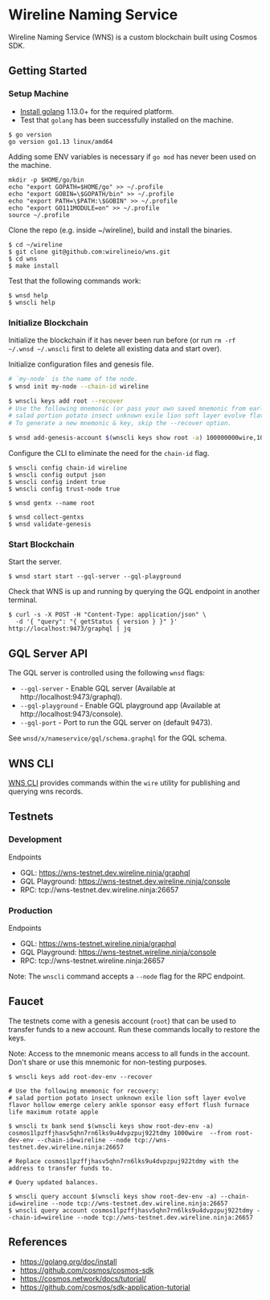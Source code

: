 # Wireline Naming Service

Wireline Naming Service (WNS) is a custom blockchain built using Cosmos SDK.

## Getting Started

### Setup Machine

* [Install golang](https://golang.org/doc/install) 1.13.0+ for the required platform.
* Test that `golang` has been successfully installed on the machine.

```
$ go version
go version go1.13 linux/amd64
```

Adding some ENV variables is necessary if `go mod` has never been used on the machine.

```
mkdir -p $HOME/go/bin
echo "export GOPATH=$HOME/go" >> ~/.profile
echo "export GOBIN=\$GOPATH/bin" >> ~/.profile
echo "export PATH=\$PATH:\$GOBIN" >> ~/.profile
echo "export GO111MODULE=on" >> ~/.profile
source ~/.profile
```

Clone the repo (e.g. inside ~/wireline), build and install the binaries.

```
$ cd ~/wireline
$ git clone git@github.com:wirelineio/wns.git
$ cd wns
$ make install
```

Test that the following commands work:

```
$ wnsd help
$ wnscli help
```

### Initialize Blockchain

Initialize the blockchain if it has never been run before (or run `rm -rf ~/.wnsd ~/.wnscli` first to delete all existing data and start over).

Initialize configuration files and genesis file.

```bash
# `my-node` is the name of the node.
$ wnsd init my-node --chain-id wireline

$ wnscli keys add root --recover
# Use the following mnemonic (or pass your own saved mnemonic from earlier runs):
# salad portion potato insect unknown exile lion soft layer evolve flavor hollow emerge celery ankle sponsor easy effort flush furnace life maximum rotate apple
# To generate a new mnemonic & key, skip the --recover option.

$ wnsd add-genesis-account $(wnscli keys show root -a) 100000000wire,100000000stake
```

Configure the CLI to eliminate the need for the `chain-id` flag.

```
$ wnscli config chain-id wireline
$ wnscli config output json
$ wnscli config indent true
$ wnscli config trust-node true

$ wnsd gentx --name root

$ wnsd collect-gentxs
$ wnsd validate-genesis

```

### Start Blockchain

Start the server.

```
$ wnsd start start --gql-server --gql-playground
```

Check that WNS is up and running by querying the GQL endpoint in another terminal.

```
$ curl -s -X POST -H "Content-Type: application/json" \
  -d '{ "query": "{ getStatus { version } }" }' http://localhost:9473/graphql | jq
```

## GQL Server API

The GQL server is controlled using the following `wnsd` flags:

* `--gql-server` - Enable GQL server (Available at http://localhost:9473/graphql).
* `--gql-playground` - Enable GQL playground app (Available at http://localhost:9473/console).
* `--gql-port` - Port to run the GQL server on (default 9473).

See `wnsd/x/nameservice/gql/schema.graphql` for the GQL schema.

## WNS CLI

[WNS CLI](https://github.com/wirelineio/registry-cli) provides commands within the `wire` utility for publishing and querying wns records. 

## Testnets

### Development

Endpoints

* GQL: https://wns-testnet.dev.wireline.ninja/graphql
* GQL Playground: https://wns-testnet.dev.wireline.ninja/console
* RPC: tcp://wns-testnet.dev.wireline.ninja:26657

### Production

Endpoints

* GQL: https://wns-testnet.wireline.ninja/graphql
* GQL Playground: https://wns-testnet.wireline.ninja/console
* RPC: tcp://wns-testnet.wireline.ninja:26657

Note: The `wnscli` command accepts a `--node` flag for the RPC endpoint.

## Faucet

The testnets come with a genesis account (`root`) that can be used to transfer funds to a new account. Run these commands locally to restore the keys.

Note: Access to the mnemonic means access to all funds in the account. Don't share or use this mnemonic for non-testing purposes.

```
$ wnscli keys add root-dev-env --recover

# Use the following mnemonic for recovery:
# salad portion potato insect unknown exile lion soft layer evolve flavor hollow emerge celery ankle sponsor easy effort flush furnace life maximum rotate apple

$ wnscli tx bank send $(wnscli keys show root-dev-env -a) cosmos1lpzffjhasv5qhn7rn6lks9u4dvpzpuj922tdmy 1000wire  --from root-dev-env --chain-id=wireline --node tcp://wns-testnet.dev.wireline.ninja:26657

# Replace cosmos1lpzffjhasv5qhn7rn6lks9u4dvpzpuj922tdmy with the address to transfer funds to.

# Query updated balances.

$ wnscli query account $(wnscli keys show root-dev-env -a) --chain-id=wireline --node tcp://wns-testnet.dev.wireline.ninja:26657
$ wnscli query account cosmos1lpzffjhasv5qhn7rn6lks9u4dvpzpuj922tdmy --chain-id=wireline --node tcp://wns-testnet.dev.wireline.ninja:26657
```

## References

* https://golang.org/doc/install
* https://github.com/cosmos/cosmos-sdk
* https://cosmos.network/docs/tutorial/
* https://github.com/cosmos/sdk-application-tutorial
